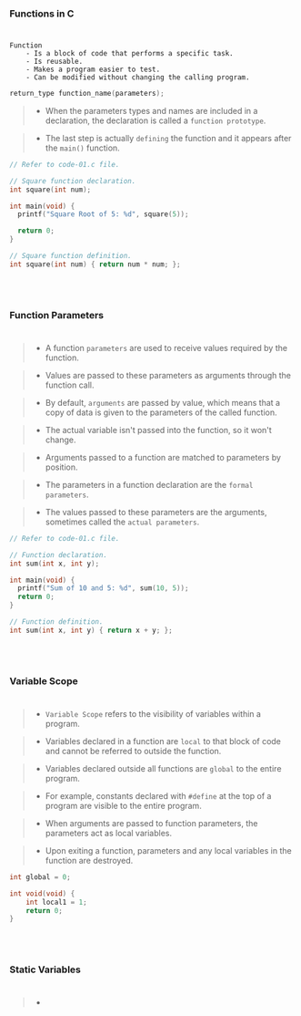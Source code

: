 ### Functions in C
#

```plaintext
Function
    - Is a block of code that performs a specific task.
    - Is reusable.
    - Makes a program easier to test.
    - Can be modified without changing the calling program.
```

```c
return_type function_name(parameters);
```

> - When the parameters types and names are included in a
    declaration, the declaration is called a `function prototype`.

> - The last step is actually `defining` the function and it appears
    after the `main()` function.

```c
// Refer to code-01.c file.

// Square function declaration.
int square(int num);

int main(void) {
  printf("Square Root of 5: %d", square(5));

  return 0;
}

// Square function definition.
int square(int num) { return num * num; };
```

<br />
<br />



### Function Parameters
#

> - A function `parameters` are used to receive values required by the
    function.

> - Values are passed to these parameters as arguments through the
    function call.

> - By default, `arguments` are passed by value, which means that a
    copy of data is given to the parameters of the called function.

> - The actual variable isn't passed into the function, so it won't
    change.

> - Arguments passed to a function are matched to parameters by
    position.

> - The parameters in a function declaration are the `formal parameters`.

> - The values passed to these parameters are the arguments, sometimes
    called the `actual parameters`.

```c
// Refer to code-01.c file.

// Function declaration.
int sum(int x, int y);

int main(void) {
  printf("Sum of 10 and 5: %d", sum(10, 5));
  return 0;
}

// Function definition.
int sum(int x, int y) { return x + y; };
```

<br />
<br />



### Variable Scope
#

> - `Variable Scope` refers to the visibility of variables within a program.

> - Variables declared in a function are `local` to that block of code and
    cannot be referred to outside the function.

> - Variables declared outside all functions are `global` to the entire program.

> - For example, constants declared with `#define` at the top of a program are
    visible to the entire program.

> - When arguments are passed to function parameters, the parameters act as
    local variables.

> - Upon exiting a function, parameters and any local variables in the function
    are destroyed.

```c
int global = 0;

int void(void) {
    int local1 = 1;
    return 0;
}
```

<br />
<br />



### Static Variables
#

> -
